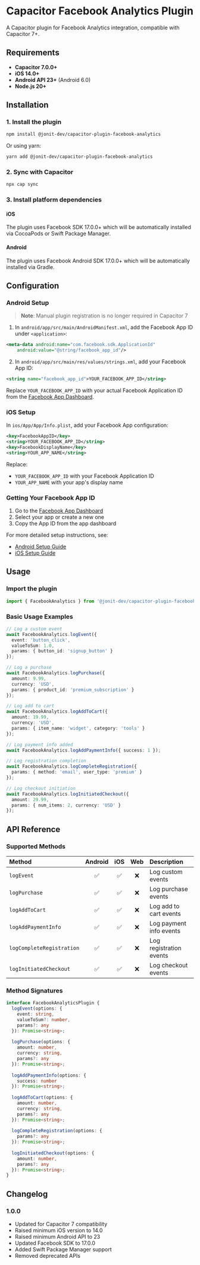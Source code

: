 # Capacitor Facebook Analytics Plugin

A Capacitor plugin for Facebook Analytics integration, compatible with Capacitor 7+.

## Requirements

- **Capacitor 7.0.0+**
- **iOS 14.0+** 
- **Android API 23+** (Android 6.0)
- **Node.js 20+**

## Installation

### 1. Install the plugin

```bash
npm install @jonit-dev/capacitor-plugin-facebook-analytics
```

Or using yarn:

```bash
yarn add @jonit-dev/capacitor-plugin-facebook-analytics
```

### 2. Sync with Capacitor

```bash
npx cap sync
```

### 3. Install platform dependencies

#### iOS
The plugin uses Facebook SDK 17.0.0+ which will be automatically installed via CocoaPods or Swift Package Manager.

#### Android  
The plugin uses Facebook Android SDK 17.0.0+ which will be automatically installed via Gradle.

## Configuration

### Android Setup

> **Note**: Manual plugin registration is no longer required in Capacitor 7

1. In `android/app/src/main/AndroidManifest.xml`, add the Facebook App ID under `<application>`:

```xml
<meta-data android:name="com.facebook.sdk.ApplicationId"
    android:value="@string/facebook_app_id"/>
```

2. In `android/app/src/main/res/values/strings.xml`, add your Facebook App ID:

```xml
<string name="facebook_app_id">YOUR_FACEBOOK_APP_ID</string>
```

Replace `YOUR_FACEBOOK_APP_ID` with your actual Facebook Application ID from the [Facebook App Dashboard](https://developers.facebook.com/apps/).

### iOS Setup

In `ios/App/App/Info.plist`, add your Facebook App configuration:

```xml
<key>FacebookAppID</key>
<string>YOUR_FACEBOOK_APP_ID</string>
<key>FacebookDisplayName</key>
<string>YOUR_APP_NAME</string>
```

Replace:
- `YOUR_FACEBOOK_APP_ID` with your Facebook Application ID
- `YOUR_APP_NAME` with your app's display name

### Getting Your Facebook App ID

1. Go to the [Facebook App Dashboard](https://developers.facebook.com/apps/)
2. Select your app or create a new one
3. Copy the App ID from the app dashboard

For more detailed setup instructions, see:
- [Android Setup Guide](https://developers.facebook.com/docs/app-events/getting-started-app-events-android)
- [iOS Setup Guide](https://developers.facebook.com/docs/app-events/getting-started-app-events-ios)

## Usage

### Import the plugin

```typescript
import { FacebookAnalytics } from '@jonit-dev/capacitor-plugin-facebook-analytics';
```

### Basic Usage Examples

```typescript
// Log a custom event
await FacebookAnalytics.logEvent({ 
  event: 'button_click', 
  valueToSum: 1.0, 
  params: { button_id: 'signup_button' } 
});

// Log a purchase
await FacebookAnalytics.logPurchase({ 
  amount: 9.99, 
  currency: 'USD', 
  params: { product_id: 'premium_subscription' } 
});

// Log add to cart
await FacebookAnalytics.logAddToCart({ 
  amount: 19.99, 
  currency: 'USD', 
  params: { item_name: 'widget', category: 'tools' } 
});

// Log payment info added
await FacebookAnalytics.logAddPaymentInfo({ success: 1 });

// Log registration completion
await FacebookAnalytics.logCompleteRegistration({ 
  params: { method: 'email', user_type: 'premium' } 
});

// Log checkout initiation
await FacebookAnalytics.logInitiatedCheckout({ 
  amount: 29.99, 
  params: { num_items: 2, currency: 'USD' } 
});
```

## API Reference

### Supported Methods

| Method | Android | iOS | Web | Description |
| :-- | :--: | :--: | :--: | :-- |
| `logEvent` | ✅ | ✅ | ❌ | Log custom events |
| `logPurchase` | ✅ | ✅ | ❌ | Log purchase events |
| `logAddToCart` | ✅ | ✅ | ❌ | Log add to cart events |
| `logAddPaymentInfo` | ✅ | ✅ | ❌ | Log payment info events |
| `logCompleteRegistration` | ✅ | ✅ | ❌ | Log registration events |
| `logInitiatedCheckout` | ✅ | ✅ | ❌ | Log checkout events |

### Method Signatures

```typescript
interface FacebookAnalyticsPlugin {
  logEvent(options: { 
    event: string, 
    valueToSum?: number, 
    params?: any 
  }): Promise<string>;
  
  logPurchase(options: { 
    amount: number, 
    currency: string, 
    params?: any 
  }): Promise<string>;
  
  logAddPaymentInfo(options: { 
    success: number 
  }): Promise<string>;
  
  logAddToCart(options: { 
    amount: number, 
    currency: string, 
    params?: any 
  }): Promise<string>;
  
  logCompleteRegistration(options: { 
    params?: any 
  }): Promise<string>;
  
  logInitiatedCheckout(options: { 
    amount: number, 
    params?: any 
  }): Promise<string>;
}
```

## Changelog

### 1.0.0
- Updated for Capacitor 7 compatibility
- Raised minimum iOS version to 14.0
- Raised minimum Android API to 23
- Updated Facebook SDK to 17.0.0
- Added Swift Package Manager support
- Removed deprecated APIs
